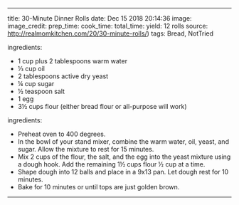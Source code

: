 ---

title: 30-Minute Dinner Rolls
date: Dec 15 2018 20:14:36
image:
image_credit:
prep_time:
cook_time:
total_time:
yield: 12 rolls
source: http://realmomkitchen.com/20/30-minute-rolls/)
tags: Bread, NotTried

ingredients:

- 1 cup plus 2 tablespoons warm water
- ⅓ cup oil
- 2 tablespoons active dry yeast
- ¼ cup sugar
- ½ teaspoon salt
- 1 egg
- 3½ cups flour (either bread flour or all-purpose will work)

ingredients:

- Preheat oven to 400 degrees.
- In the bowl of your stand mixer, combine the warm water, oil, yeast, and sugar. Allow the mixture to rest for 15 minutes.
- Mix 2 cups of the flour, the salt, and the egg into the yeast mixture using a dough hook. Add the remaining 1½ cups flour ½ cup at a time.
- Shape dough into 12 balls and place in a 9x13 pan. Let dough rest for 10 minutes.
- Bake for 10 minutes or until tops are just golden brown.

---